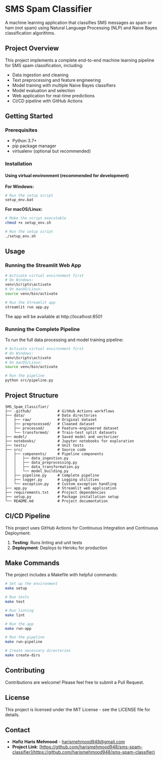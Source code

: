 # SMS Spam Classifier

A machine learning application that classifies SMS messages as spam or ham (not spam) using Natural Language Processing (NLP) and Naive Bayes classification algorithms.

## Project Overview

This project implements a complete end-to-end machine learning pipeline for SMS spam classification, including:

- Data ingestion and cleaning
- Text preprocessing and feature engineering
- Model training with multiple Naive Bayes classifiers
- Model evaluation and selection
- Web application for real-time predictions
- CI/CD pipeline with GitHub Actions

## Getting Started

### Prerequisites

- Python 3.7+
- pip package manager
- virtualenv (optional but recommended)

### Installation

#### Using virtual environment (recommended for development)

**For Windows:**
```bash
# Run the setup script
setup_env.bat
```

**For macOS/Linux:**
```bash
# Make the script executable
chmod +x setup_env.sh

# Run the setup script
./setup_env.sh
```

## Usage

### Running the Streamlit Web App

```bash
# Activate virtual environment first
# On Windows:
venv\Scripts\activate
# On macOS/Linux:
source venv/bin/activate

# Run the Streamlit app
streamlit run app.py
```

The app will be available at http://localhost:8501

### Running the Complete Pipeline

To run the full data processing and model training pipeline:

```bash
# Activate virtual environment first
# On Windows:
venv\Scripts\activate
# On macOS/Linux:
source venv/bin/activate

# Run the pipeline
python src/pipeline.py
```

## Project Structure

```
SMS_Spam_Classifier/
├── .github/            # GitHub Actions workflows
├── data/               # Data directories
│   ├── raw/            # Original dataset
│   ├── preprocessed/   # Cleaned dataset
│   ├── processed/      # Feature-engineered dataset
│   └── transformed/    # Train-test split datasets
├── model/              # Saved model and vectorizer
├── notebooks/          # Jupyter notebooks for exploration
├── tests/              # Unit tests
├── src/                # Source code
│   ├── components/     # Pipeline components
│   │   ├── data_ingestion.py
│   │   ├── data_preprocessing.py
│   │   ├── data_transformation.py
│   │   └── model_building.py
│   ├── pipeline.py     # Complete pipeline
│   ├── logger.py       # Logging utilities
│   └── exception.py    # Custom exception handling
├── app.py              # Streamlit web application
├── requirements.txt    # Project dependencies
├── setup.py            # Package installation setup
└── README.md           # Project documentation
```

## CI/CD Pipeline

This project uses GitHub Actions for Continuous Integration and Continuous Deployment:

1. **Testing**: Runs linting and unit tests
2. **Deployment**: Deploys to Heroku for production

## Make Commands

The project includes a Makefile with helpful commands:

```bash
# Set up the environment
make setup

# Run tests
make test

# Run linting
make lint

# Run the app
make run-app

# Run the pipeline
make run-pipeline

# Create necessary directories
make create-dirs
```

## Contributing

Contributions are welcome! Please feel free to submit a Pull Request.

## License

This project is licensed under the MIT License - see the LICENSE file for details.

## Contact

- **Hafiz Haris Mehmood** - harismehmood948@gmail.com
- **Project Link**: [https://github.com/harismehmood948/sms-spam-classifier](https://github.com/harismehmood948/sms-spam-classifier) 